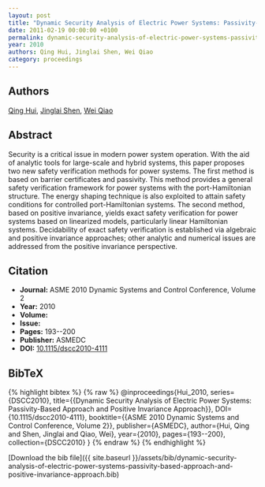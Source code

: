 ```yaml
---
layout: post
title: "Dynamic Security Analysis of Electric Power Systems: Passivity-Based Approach and Positive Invariance Approach"
date: 2011-02-19 00:00:00 +0100
permalink: dynamic-security-analysis-of-electric-power-systems-passivity-based-approach-and-positive-invariance-approach
year: 2010
authors: Qing Hui, Jinglai Shen, Wei Qiao
category: proceedings
---
```

 
## Authors
[Qing Hui](authors/qing-hui), [Jinglai Shen](authors/jinglai-shen), [Wei Qiao](authors/wei-qiao)
 
## Abstract
Security is a critical issue in modern power system operation. With the aid of analytic tools for large-scale and hybrid systems, this paper proposes two new safety verification methods for power systems. The first method is based on barrier certificates and passivity. This method provides a general safety verification framework for power systems with the port-Hamiltonian structure. The energy shaping technique is also exploited to attain safety conditions for controlled port-Hamiltonian systems. The second method, based on positive invariance, yields exact safety verification for power systems based on linearized models, particularly linear Hamiltonian systems. Decidability of exact safety verification is established via algebraic and positive invariance approaches; other analytic and numerical issues are addressed from the positive invariance perspective.
 
## Citation
- **Journal:** ASME 2010 Dynamic Systems and Control Conference, Volume 2
- **Year:** 2010
- **Volume:** 
- **Issue:** 
- **Pages:** 193--200
- **Publisher:** ASMEDC
- **DOI:** [10.1115/dscc2010-4111](https://doi.org/10.1115/dscc2010-4111)
 
## BibTeX
{% highlight bibtex %}
{% raw %}
@inproceedings{Hui_2010,
  series={DSCC2010},
  title={{Dynamic Security Analysis of Electric Power Systems: Passivity-Based Approach and Positive Invariance Approach}},
  DOI={10.1115/dscc2010-4111},
  booktitle={{ASME 2010 Dynamic Systems and Control Conference, Volume 2}},
  publisher={ASMEDC},
  author={Hui, Qing and Shen, Jinglai and Qiao, Wei},
  year={2010},
  pages={193--200},
  collection={DSCC2010}
}
{% endraw %}
{% endhighlight %}
 
[Download the bib file]({{ site.baseurl }}/assets/bib/dynamic-security-analysis-of-electric-power-systems-passivity-based-approach-and-positive-invariance-approach.bib)
 
